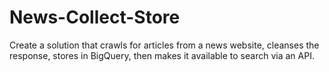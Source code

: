 # News-Collect-Store
Create a solution that crawls for articles from a news website, cleanses the response, stores in BigQuery, then makes it available to search via an API.
